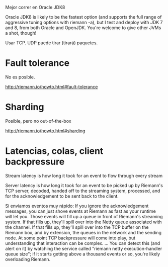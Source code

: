 Mejor correr en Oracle JDK8

Oracle JDK8 is likely to be the fastest option (and supports the full range of aggressive tuning options with riemann -a), but I test and deploy with JDK 7 and 8, from both Oracle and OpenJDK. You're welcome to give other JVMs a shot, though!


Usar TCP.
UDP puede tirar (tirará) paquetes.

# Fault tolerance
No es posible.

http://riemann.io/howto.html#fault-tolerance


# Sharding
Posible, pero no out-of-the-box

http://riemann.io/howto.html#sharding


# Latencias, colas, client backpressure
Stream latency is how long it took for an event to flow through every stream

Server latency is how long it took for an event to be picked up by Riemann's TCP server, decoded, handed off to the streaming system, processed, and for the acknowledgement to be sent back to the client.

Si enviamos eventos muy rápido:
If you ignore the acknowledgement messages, you can just shove events at Riemann as fast as your runtime will let you. Those events will fill up a queue in front of Riemann's streaming system. If that fills up, they'll spill over into the Netty queue associated with the channel. If that fills up, they'll spill over into the TCP buffer on the Riemann box, and by extension, the queues in the network and the sending node. At some point TCP backpressure will come into play, but understanding that interaction can be complex.
...
You can detect this (and alert on it) by watching the service called "riemann netty execution-handler queue size"; if it starts getting above a thousand events or so, you're likely overloading Riemann. 
